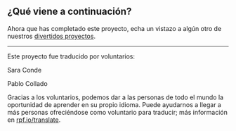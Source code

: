 ## ¿Qué viene a continuación?

Ahora que has completado este proyecto, echa un vistazo a algún otro de nuestros [divertidos proyectos](https://projects.raspberrypi.org/es-ES/projects?interests%5B%5D=humour).


***
Este proyecto fue traducido por voluntarios:

Sara Conde

Pablo Collado

Gracias a los voluntarios, podemos dar a las personas de todo el mundo la oportunidad de aprender en su propio idioma. Puede ayudarnos a llegar a más personas ofreciéndose como voluntario para traducir; más información en [rpf.io/translate](https://rpf.io/translate).
